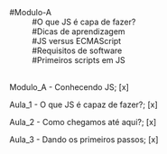    <dt>#Modulo-A</dt>
    <dd>#O que JS é capa de fazer?</dd>
    <dd>#Dicas de aprendizagem</dd>
    <dd>#JS versus ECMAScript</dd>
    <dd>#Requisitos de software</dd>
    <dd>#Primeiros scripts em JS</dd><br>

<p>Modulo_A - Conhecendo JS; [x]</p>

<p>Aula_1 - O que JS é capaz de fazer?; [x]</p>

<p>Aula_2 - Como chegamos até aqui?; [x]</p>

<p>Aula_3 - Dando os primeiros passos; [x]</p>
